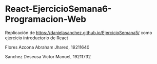 # React-EjercicioSemana6-Programacion-Web
Replicación de https://danielasanchez.github.io/EjercicioSemana5/ como ejercicio introductorio de React

Flores Azcona Abraham Jhared, 19211640

Sanchez Deseusa Victor Manuel, 19211732
